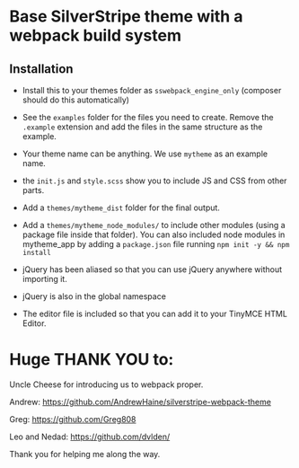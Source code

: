 # Base SilverStripe theme with a webpack build system

## Installation

 - Install this to your themes folder as `sswebpack_engine_only` (composer should do this automatically)

 - See the `examples` folder for the files you need to create.
   Remove the `.example` extension and add the files in the same structure as the example.  

 - Your theme name can be anything.  We use `mytheme` as an example name.

 - the `init.js` and `style.scss` show you to include JS and CSS from other parts.

 - Add a `themes/mytheme_dist` folder for the final output.

 - Add a `themes/mytheme_node_modules/` to include other modules (using a package file inside that folder).
   You can also included node modules in mytheme_app by adding a `package.json` file
   running `npm init -y && npm install`

- jQuery has been aliased so that you can use jQuery anywhere without importing it.

- jQuery is also in the global namespace

- The editor file is included so that you can add it to your TinyMCE HTML Editor.

# Huge THANK YOU to:

Uncle Cheese for introducing us to webpack proper.

Andrew:
https://github.com/AndrewHaine/silverstripe-webpack-theme

Greg:
https://github.com/Greg808

Leo and Nedad:
https://github.com/dvlden/

Thank you for helping me along the way.
